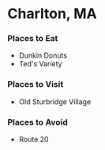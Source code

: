 # Charlton, MA

### Places to Eat
- Dunkin Donuts
- Ted's Variety

### Places to Visit
- Old Sturbridge Village

### Places to Avoid
- Route 20
